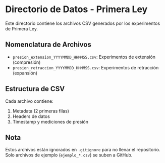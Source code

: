 # Directorio de Datos - Primera Ley

Este directorio contiene los archivos CSV generados por los experimentos de Primera Ley.

## Nomenclatura de Archivos

- `presion_extension_YYYYMMDD_HHMMSS.csv`: Experimentos de extensión (compresión)
- `presion_retraccion_YYYYMMDD_HHMMSS.csv`: Experimentos de retracción (expansión)

## Estructura de CSV

Cada archivo contiene:
1. Metadata (2 primeras filas)
2. Headers de datos
3. Timestamp y mediciones de presión

## Nota

Estos archivos están ignorados en `.gitignore` para no llenar el repositorio.
Solo archivos de ejemplo (`ejemplo_*.csv`) se suben a GitHub.
